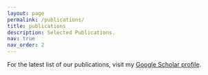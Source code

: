 ```yaml
---
layout: page
permalink: /publications/
title: publications
description: Selected Publications.
nav: true
nav_order: 2
---
```


For the latest list of our publications, visit my <a href='https://scholar.google.de/citations?user=Jb7JUOsAAAAJ'>Google Scholar profile</a>.
